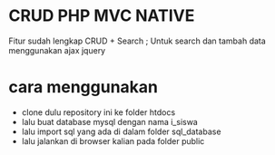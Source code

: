 # CRUD PHP MVC NATIVE

Fitur sudah lengkap CRUD + Search ;
Untuk search dan tambah data menggunakan ajax jquery

# cara menggunakan 

- clone dulu repository ini ke folder htdocs
- lalu buat database mysql dengan nama i_siswa
- lalu import sql yang ada di dalam folder sql_database
- lalu jalankan di browser kalian pada folder public